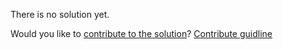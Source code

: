 
There is no solution yet.

Would you like to [contribute to the solution](https://github.com/BFEdev/BFE.dev-solutions/blob/main/css/doughnut-chart_en.md)? [Contribute guidline](https://github.com/BFEdev/BFE.dev-solutions#how-to-contribute)
